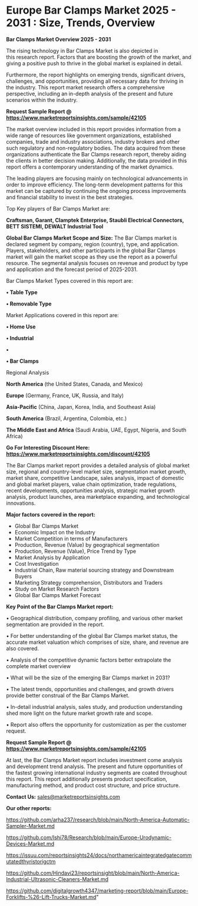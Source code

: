 # Europe Bar Clamps Market 2025 - 2031 : Size, Trends, Overview

<Strong> Bar Clamps Market Overview 2025 - 2031</strong>

The rising technology in Bar Clamps Market is also depicted in this research report. Factors that are boosting the growth of the market, and giving a positive push to thrive in the global market is explained in detail.

Furthermore, the report highlights on emerging trends, significant drivers, challenges, and opportunities, providing all necessary data for thriving in the industry. This report market research offers a comprehensive perspective, including an in-depth analysis of the present and future scenarios within the industry.

<strong>Request Sample Report @ <a href=https://www.marketreportsinsights.com/sample/42105>https://www.marketreportsinsights.com/sample/42105</a></strong>

The market overview included in this report provides information from a wide range of resources like government organizations, established companies, trade and industry associations, industry brokers and other such regulatory and non-regulatory bodies. The data acquired from these organizations authenticate the Bar Clamps research report, thereby aiding the clients in better decision making. Additionally, the data provided in this report offers a contemporary understanding of the market dynamics.

The leading players are focusing mainly on technological advancements in order to improve efficiency. The long-term development patterns for this market can be captured by continuing the ongoing process improvements and financial stability to invest in the best strategies.

Top Key players of Bar Clamps Market are:

<strong>Craftsman, Garant, Clamptek Enterprise, Staubli Electrical Connectors, BETT SISTEMI, DEWALT Industrial Tool</strong>

<strong><b>Global Bar Clamps Market Scope and Size:</b></strong>
The Bar Clamps market is declared segment by company, region (country), type, and application. Players, stakeholders, and other participants in the global Bar Clamps market will gain the market scope as they use the report as a powerful resource. The segmental analysis focuses on revenue and product by type and application and the forecast period of 2025-2031.

Bar Clamps Market Types covered in this report are:

<strong>•  Table Type

•  Removable Type</strong>

Market Applications covered in this report are:

<strong>•  Home Use

•  Industrial

•  

•  Bar Clamps</strong> 

Regional Analysis

<strong>North America</strong> (the United States, Canada, and Mexico)

<strong>Europe</strong> (Germany, France, UK, Russia, and Italy)

<strong>Asia-Pacific</strong> (China, Japan, Korea, India, and Southeast Asia)

<strong>South America</strong> (Brazil, Argentina, Colombia, etc.)

<strong>The Middle East and Africa</strong> (Saudi Arabia, UAE, Egypt, Nigeria, and South Africa)

<strong>Go For Interesting Discount Here: <a href=https://www.marketreportsinsights.com/discount/42105>https://www.marketreportsinsights.com/discount/42105</a></strong>

The Bar Clamps market report provides a detailed analysis of global market size, regional and country-level market size, segmentation market growth, market share, competitive Landscape, sales analysis, impact of domestic and global market players, value chain optimization, trade regulations, recent developments, opportunities analysis, strategic market growth analysis, product launches, area marketplace expanding, and technological innovations.

<strong><b>Major factors covered in the report:</b></strong>
<ul>
  <li>Global Bar Clamps Market </li>
  <li>Economic Impact on the Industry</li>
  <li>Market Competition in terms of Manufacturers</li>
  <li>Production, Revenue (Value) by geographical segmentation</li>
  <li>Production, Revenue (Value), Price Trend by Type</li>
  <li>Market Analysis by Application</li>
  <li>Cost Investigation</li>
  <li>Industrial Chain, Raw material sourcing strategy and Downstream Buyers</li>
  <li>Marketing Strategy comprehension, Distributors and Traders</li>
  <li>Study on Market Research Factors</li>
  <li>Global Bar Clamps Market Forecast</li>
</ul>

<strong><b>Key Point of the Bar Clamps Market report:</b></strong>

• Geographical distribution, company profiling, and various other market segmentation are provided in the report.

• For better understanding of the global Bar Clamps market status, the accurate market valuation which comprises of size, share, and revenue are also covered.

• Analysis of the competitive dynamic factors better extrapolate the complete market overview

• What will be the size of the emerging Bar Clamps market in 2031?

• The latest trends, opportunities and challenges, and growth drivers provide better construal of the Bar Clamps Market.

• In-detail industrial analysis, sales study, and production understanding shed more light on the future market growth rate and scope.

• Report also offers the opportunity for customization as per the customer request.

<strong>Request Sample Report @ <a href=https://www.marketreportsinsights.com/sample/42105>https://www.marketreportsinsights.com/sample/42105</a></strong>

At last, the Bar Clamps Market report includes investment come analysis and development trend analysis. The present and future opportunities of the fastest growing international industry segments are coated throughout this report. This report additionally presents product specification, manufacturing method, and product cost structure, and price structure.

<strong>Contact Us:</strong>
sales@marketreportsinsights.com

<strong>Our other reports:</strong>

<a href=https://github.com/arha237/research/blob/main/North-America-Automatic-Sampler-Market.md>https://github.com/arha237/research/blob/main/North-America-Automatic-Sampler-Market.md</a>

<a href=https://github.com/Ishi78/Research/blob/main/Europe-Urodynamic-Devices-Market.md>https://github.com/Ishi78/Research/blob/main/Europe-Urodynamic-Devices-Market.md</a>

<a href=https://issuu.com/reportsinsights24/docs/northamericaintegratedgatecommutatedthyristorigctm>https://issuu.com/reportsinsights24/docs/northamericaintegratedgatecommutatedthyristorigctm</a>

<a href=https://github.com/Hindavi23/reportsinsight/blob/main/North-America-Industrial-Ultrasonic-Cleaners-Market.md>https://github.com/Hindavi23/reportsinsight/blob/main/North-America-Industrial-Ultrasonic-Cleaners-Market.md</a>

<a href=https://github.com/digitalgrowth4347/marketing-report/blob/main/Europe-Forklifts-%26-Lift-Trucks-Market.md>https://github.com/digitalgrowth4347/marketing-report/blob/main/Europe-Forklifts-%26-Lift-Trucks-Market.md</a>"
